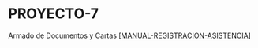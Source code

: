 # PROYECTO-7
Armado de Documentos y Cartas
[[MANUAL-REGISTRACION-ASISTENCIA](https://docs.google.com/document/d/1RszJuFSOqrFDuC44OhaQ0HuG5r-UAIj_XEFhpr0VlyE/edit?usp=sharing)]

